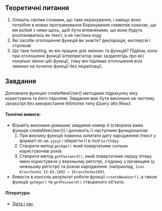 ## Теоретичні питання

1. Опишіть своїми словами, що таке екранування, і навіщо воно потрібне в мовах програмування
   Екранування символів означає, що ми робий з ними щось, щоб бути впевненими, що вони будуть розпізнаватись як текст, а не частина коду
2. Які засоби оголошення функцій ви знаєте?
декларація, експерсія і стрілкові
3. Що таке hoisting, як він працює для змінних та функцій?
   Підйом, коли при оголошенні функції інтерпретатор знає заздалегідь про всі локальні змінні цієї функції, тому він піднімає оголошення всіх змінних на початок функції без ініціалізації.

## Завдання

Доповнити функцію createNewUser() методами підрахунку віку користувача та його паролем. Завдання має бути виконане на чистому Javascript без використання бібліотек типу jQuery або React.

#### Технічні вимоги:

- Візьміть виконане домашнє завдання номер 4 (створена вами функція createNewUser()) і доповніть її наступним функціоналом:
  1. При виклику функція повинна запитати дату народження (текст у форматі `dd.mm.yyyy`) і зберегти її в полі `birthday`.
  2. Створити метод `getAge()` який повертатиме скільки користувачеві років.
  3. Створити метод `getPassword()`, який повертатиме першу літеру імені користувача у верхньому регістрі, з'єднану з прізвищем (у нижньому регістрі) та роком народження. (наприклад, `Ivan Kravchenko 13.03.1992 → Ikravchenko1992`.
- Вивести в консоль результат роботи функції `createNewUser()`, а також функцій `getAge()` та `getPassword()` створеного об'єкта.

#### Література:

- [Дата і час](https://learn.javascript.ru/datetime)
